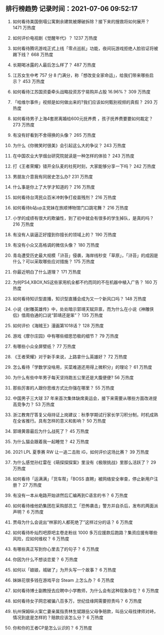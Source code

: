 
## 排行榜趋势 记录时间：2021-07-06 09:52:17
  
  1. 如何看待美国倒塌公寓剩余建筑被爆破拆除？接下来的搜救将如何展开？ 1471 万热度
    
  2. 如何评价电视剧《觉醒年代》？ 1237 万热度
    
  3. 如何看待腾讯游戏正式上线「零点巡航」功能，夜间玩游戏拒绝人脸验证将被踢下线？ 668 万热度
    
  4. 长期喝冰露的人最后怎么样了？ 487 万热度
    
  5. 江苏女生中考 757 分 8 门满分，称「想改变全家命运」，给我们带来哪些启示？ 453 万热度
    
  6. 如何看待江苏国资委牵头战略投资苏宁易购并占股 16.96%？ 309 万热度
    
  7. 「哈维尔事件」视频是如何做出来的?我们应该如何甄别视频的真假？ 293 万热度
    
  8. 如何看待男子上海4套房离婚给600元抚养费 ，孩子抚养费要要如何裁定？ 273 万热度
    
  9. 有没有好看到不舍得换的头像？ 265 万热度
    
  10. 为什么《你微笑时很美》会引起这么大的争议？ 243 万热度
    
  11. 在中国农业大学烟台研究院就读是一种怎样的体验？ 243 万热度
    
  12. 打《王者荣耀》错开全队麦的社死时刻，大家能够分享一下吗？ 242 万热度
    
  13. 男朋友介意我有同居史怎么办? 231 万热度
    
  14. 什么事是你上了大学才知道的？ 216 万热度
    
  15. 如何看待台湾民众百米冲刺争打疫苗残剂？ 216 万热度
    
  16. 如何看待b站up主党妹在旅顺博物馆门口跳宅舞？ 216 万热度
    
  17. 小学的成绩有很大的欺骗性，到了初中就会有很多的学生掉队，是真的吗？ 216 万热度
    
  18. 有没有人装逼正好撞到你擅长的领域上的？ 190 万热度
    
  19. 有没有小众又高格调的微信头像？ 180 万热度
    
  20. 青岛遭受历史最大规模「浒苔」侵袭，海岸线秒变「草原」，「浒苔」的成因是什么？可以采取哪些应对措施？ 175 万热度
    
  21. 你最近明白了什么道理？ 171 万热度
    
  22. 为何PS4,XBOX,NS这些家用机全都不约而同的不在机器中植入广告？ 160 万热度
    
  23. 如何看待知识型直播，知识型直播会成为又一个新风口吗？ 148 万热度
    
  24. 小说《射雕英雄传》中，处处暗示郭靖天赋异禀，而为什么在小说《神雕侠侣》借周伯通的口说“郭靖还是笨”？ 135 万热度
    
  25. 如何评价《海贼王》漫画第1018话？ 128 万热度
    
  26. 游戏《摩尔庄园》中有哪些细思恐极的细节？ 79 万热度
    
  27. 有哪些小众全屏壁纸？ 77 万热度
    
  28. 《王者荣耀》对于新手来说，上路拿什么英雄好？ 72 万热度
    
  29. 怎么看待「学数学没啥用，买菜难道还用得上微积分」的理论？ 61 万热度
    
  30. 为什么有些中年男子每天坚持跑五公里还是大腹便便? 56 万热度
    
  31. 那些厉害的人跟你思维方式比你强在哪里？ 55 万热度
    
  32. 中国男子三大球 37 年来首次集体缺席奥运会，接下来需要从哪些方面改进提高竞争力？ 53 万热度
    
  33. 浙江教育厅答复父母持证上岗建议：秋季学期试行家长学习积分制，时机成熟在全省推行。具有怎样的意义和影响？ 50 万热度
    
  34. 郭靖黄蓉最后为什么战死了？ 45 万热度
    
  35. 为什么猫会跟着我一起睡觉？ 42 万热度
    
  36. 2021 LPL 夏季赛 RW 让一追二击败 iG，如何评价这场比赛？ 39 万热度
    
  37. 为什么感觉孙红雷在《萌探探探案》里没有《极限挑战》里那么活跃了？ 29 万热度
    
  38. 如何看待「运满满」「货车帮」「BOSS 直聘」被网络安全审查，停止新用户注册？ 27 万热度
    
  39. 有没有一本从电路开始讲然后汇编再到C语言的书？ 6 万热度
    
  40. 如何看待维他奶集团在采购部员工「恐怖袭击」警方并自杀后，发布的两面派声明？ 6 万热度
    
  41. 贾母为什么会说出“林家的人都死绝了”这样过分的话？ 6 万热度
    
  42. 如何看待朴灿烈吧原吧主卷走粉丝 1000 多万应援款后跑路？集资应援有哪些风险，应如何维权？ 6 万热度
    
  43. 有哪些真正写到你心里去了的句子？ 6 万热度
    
  44. 你因为什么不想谈恋爱？ 6 万热度
    
  45. 如何以「娘娘，城破了」为开头写一个故事？ 6 万热度
    
  46. 妹妹花很多钱在游戏平台 Steam 上怎么办？ 6 万热度
    
  47. 如何看待博士副教授去应聘中小学教师，为什么会有这种现象存在？ 6 万热度
    
  48. 如何看待女子网恋被骗八百多万，世纪佳缘网需要担责吗？ 6 万热度
    
  49. 杭州保姆纵火案亡妻亲属指责林生斌跟岳父母争赔款，叫岳父母找律师对峙，情况到底是怎样的？赔款应该怎么分？ 6 万热度
    
  50. 你和你的王者CP是怎么认识的？ 6 万热度
    